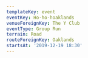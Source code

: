 ```yaml
---
templateKey: event
eventKey: Ho-ho-hoaklands
venueForeignKey: The Y Club
eventType: Group Run
terrain: Road
routeForeignKey: Oaklands
startsAt: '2019-12-19 18:30'
---
```

